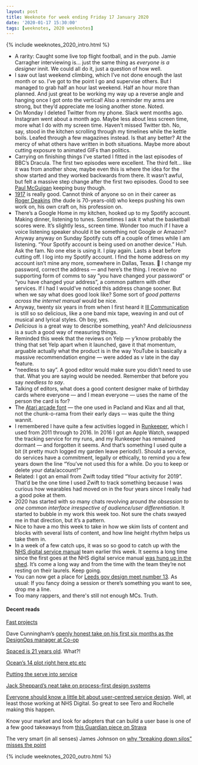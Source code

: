 ```yaml
---
layout: post
title: Weeknote for week ending Friday 17 January 2020
date: '2020-01-17 15:30:00'
tags: [weeknotes, 2020 weeknotes]
---
```

{% include weeknotes_2020_intro.html %}

* A rarity: Caught some live top flight football, and in the pub. Jamie Carragher interviewing is… just the same thing as _everyone is a designer_ innit. We could all do it, just a question of how well.
* I saw out last weekend climbing, which I’ve not done enough the last month or so. I’ve got to the point I go and supervise others. But I managed to grab half an hour last weekend. Half an hour more than planned. And just great to be working my way up a reverse angle and hanging once I got onto the vertical! Also a reminder my arms are strong, but they’d appreciate me losing another stone. Noted.
* On Monday I deleted Twitter from my phone. Slack went months ago. Instagram went about a month ago. Maybe less about less screen time, more what I do with my screen time. Haven’t missed Twitter tbh. No, say, stood in the kitchen scrolling through my timelines while the kettle boils. Leafed through a few magazines instead. Is that any better? At the mercy of what others have written in both situations. Maybe more about cutting exposure to animated GIFs than politics.
* Carrying on finishing things I’ve started I fitted in the last episodes of BBC’s Dracula. The first two episodes were excellent. The third felt… like it was from another show, maybe even this is where the idea for the show started and they worked backwards from there. It wasn’t awful, but felt a massive step change after the first two episodes. Good to see [Paul McGuigan](https://www.imdb.com/name/nm0006476/) keeping busy though.
* [1917](https://www.imdb.com/title/tt8579674/?ref_=nv_sr_srsg_0) is really good. Cannot think of anyone so on in their career as [Roger Deakins](https://en.wikipedia.org/wiki/Roger_Deakins) (the dude is 70-years-old) who keeps pushing his own work on, his own craft on, his profession on.
* There’s a Google Home in my kitchen, hooked up to my Spotify account. Making dinner, listening to tunes. Sometimes I ask it what the basketball scores were. It’s slightly less_ screen time. Wonder too much if I have a voice listening speaker should it be something not Google or Amazon? Anyway anyway on Sunday Spotify cuts off a couple of times while I am listening. “Your Spotify account is being used on another device.” Huh. Ask the fam. No one else is using it. I play again. Lasts a beat before cutting off. I log into my Spotify account. I find the home address on my account isn’t mine any more, somewhere in Dallas, Texas. 🤔 I change my password, correct the address — and here’s the thing. I receive no supporting form of comms to say “you have changed your password” or “you have changed your address”, a common pattern with other services. If I had I would’ve noticed this address change sooner. But when we say what does good look like? Some sort of _good patterns across the internet manual_ would be nice.
* Anyway, twenty six years in from when I first heard it [Ill Communication](https://en.wikipedia.org/wiki/Ill_Communication) is still so so delicious, like a one band mix tape, weaving in and out of musical and lyrical styles. Oh boy, yes.
* _Delicious_ is a great way to describe something, yeah? And _deliciousness_ is a such a good way of measuring things.
* Reminded this week that the reviews on Yelp — y’know probably the thing that set Yelp apart when it launched, gave it that momentum, arguable actually what the product is in the way YouTube is basically a massive recommendation engine — were added as v late in the day feature.
* “needless to say”. A good editor would make sure you didn’t need to use that. What you are saying would be needed. Remember that before you say _needless to say_.
* Talking of editors, what does a good content designer make of birthday cards where everyone — and I mean everyone — uses the name of the person the card is for?
* The [Atari arcade font](https://fontstruct.com/fontstructions/show/868156/atari_games_arcade) — the one used in Pacland and Klax and all that, not the chunk-o-rama from their early days — was quite the thing wannit.
* I remembered I have quite a few activities logged in [Runkeeper](https://runkeeper.com/), which I used from 2011 through to 2016. In 2016 I got an Apple Watch, swapped the tracking service for my runs, and my Runkeeper has remained dormant — and forgotten it seems. And that’s something I used quite a bit (it pretty much logged my garden leave periods!). Should a service, do services have a commitment, legally or ethically, to remind you a few years down the line “You’ve not used this for a while. Do you to keep or delete your data/account?”
* Related: I got an email from Zwift today titled “Your activity for 2019”. That’d be the one time I used Zwift to track something because I was curious how wearables had moved on in the four years since I really had a good poke at them.
* 2020 has started with so many chats revolving around _the obsession to one common interface irrespective of audience/user differentiation_. It started to bubble in my work this week too. Not sure the chats swayed me in that direction, but it’s a pattern.
* Nice to have a mo this week to take in how we skim lists of content and blocks with several lists of content, and how line height rhythm helps us take them in.
* In a week of a few catch ups, it was so so good to catch up with the [NHS digital service manual](https://beta.nhs.uk/service-manual/) team earlier this week. It seems a long time since the first goes at the NHS digital service manual [was hung up in the shed](https://www.ermlikeyeah.com/shed-patterns-workshop/). It’s come a long way and from the time with the team they’re not resting on their laurels. Keep going.
* You can now get a place for [Leeds gov design meet number 13](https://www.eventbrite.co.uk/e/leeds-gov-design-meet-13-tickets-90315567293). As usual: If you fancy doing a session or there’s something you want to see, drop me a line.
* Too many rappers, and there's still not enough MCs. Truth.

#### Decent reads

[Fast projects](https://patrickcollison.com/fast)

Dave Cunningham’s [openly honest take on his first six months as the DesignOps manager at Co-op](https://medium.com/@davecunningham/defining-designops-my-first-6-months-as-a-designops-manager-921285cc75c9)

[Spaced is 21 years old](https://www.theguardian.com/tv-and-radio/2020/jan/11/the-stars-of-spaced-reunited-21st-anniversary-simon-pegg-jessica-hynes-edgar-wright-nick-frost). What?!

[Ocean’s 14 plot right here etc etc](https://www.bloomberg.com/news/features/2020-01-14/how-nissan-s-carlos-ghosn-was-smuggled-out-of-japan)

[Putting the serve into service](https://www.theguardian.com/food/2020/jan/15/restaurant-waiters-front-of-house-service-britain-respect)

[Jack Sheppard’s neat take on process-first design systems](https://medium.com/mytake/process-first-design-systems-bdaeb10825f4)

[Everyone should know a little bit about user-centred service design](https://medium.com/@teropsv/everyone-should-know-a-little-bit-about-user-centred-service-design-9f35673b9c92). Well, at least those working at NHS Digital. So great to see Tero and Rochelle making this happen.

Know your market and look for adopters that can build a user base is one of a few good takeaways from [this Guardian piece on Strava](https://www.theguardian.com/news/2020/jan/14/kudos-leaderboards-qoms-how-fitness-app-strava-became-a-religion)

The very smart (in all senses) James Johnson on [why “breaking down silos” misses the point](https://services.blog.gov.uk/2020/01/16/dont-break-your-silos-down-master-them/)

{% include weeknotes_2020_outro.html %}
